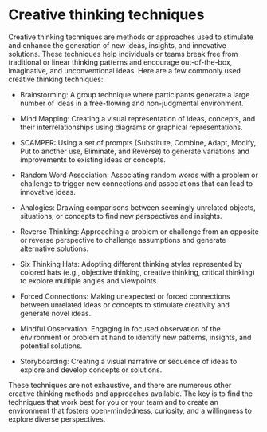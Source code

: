 # Creative thinking techniques

Creative thinking techniques are methods or approaches used to stimulate and enhance the generation of new ideas, insights, and innovative solutions. These techniques help individuals or teams break free from traditional or linear thinking patterns and encourage out-of-the-box, imaginative, and unconventional ideas. Here are a few commonly used creative thinking techniques:

* Brainstorming: A group technique where participants generate a large number of ideas in a free-flowing and non-judgmental environment.

* Mind Mapping: Creating a visual representation of ideas, concepts, and their interrelationships using diagrams or graphical representations.

* SCAMPER: Using a set of prompts (Substitute, Combine, Adapt, Modify, Put to another use, Eliminate, and Reverse) to generate variations and improvements to existing ideas or concepts.

* Random Word Association: Associating random words with a problem or challenge to trigger new connections and associations that can lead to innovative ideas.

* Analogies: Drawing comparisons between seemingly unrelated objects, situations, or concepts to find new perspectives and insights.

* Reverse Thinking: Approaching a problem or challenge from an opposite or reverse perspective to challenge assumptions and generate alternative solutions.

* Six Thinking Hats: Adopting different thinking styles represented by colored hats (e.g., objective thinking, creative thinking, critical thinking) to explore multiple angles and viewpoints.

* Forced Connections: Making unexpected or forced connections between unrelated ideas or concepts to stimulate creativity and generate novel ideas.

* Mindful Observation: Engaging in focused observation of the environment or problem at hand to identify new patterns, insights, and potential solutions.

* Storyboarding: Creating a visual narrative or sequence of ideas to explore and develop concepts or solutions.

These techniques are not exhaustive, and there are numerous other creative thinking methods and approaches available. The key is to find the techniques that work best for you or your team and to create an environment that fosters open-mindedness, curiosity, and a willingness to explore diverse perspectives.